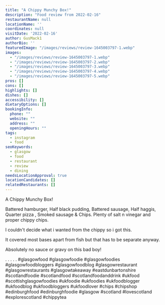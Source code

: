 ```yaml
---
title: "A Chippy Munchy Box!"
description: "Food review from 2022-02-16"
restaurantName: null
locationName: ''
coordinates: null
visitDate: '2022-02-16'
author: GusMack1
authorBio: ''
featuredImage: "/images/reviews/review-1645003797-1.webp"
images:
  - "/images/reviews/review-1645003797-1.webp"
  - "/images/reviews/review-1645003797-2.webp"
  - "/images/reviews/review-1645003797-3.webp"
  - "/images/reviews/review-1645003797-4.webp"
  - "/images/reviews/review-1645003797-5.webp"
pros: []
cons: []
highlights: []
dishes: []
accessibility: []
dietaryOptions: []
bookingInfo:
  phone: ""
  website: ""
  address: ""
  openingHours: ""
tags:
  - instagram
  - food
seoKeywords:
  - glasgow
  - food
  - restaurant
  - review
  - dining
needsLocationApproval: true
locationCandidates: []
relatedRestaurants: []
---
```


A Chippy Munchy Box!

Battered hamburger, Half black pudding, Battered sausage, Half haggis, Quarter pizza , Smoked sausage & Chips. Plenty of salt n vinegar and proper chippy chips.

I couldn't decide what i wanted from the chippy so i got this.

It covered most bases apart from fish but that has to be separate anyway.

Absolutely no sauce or gravy on this bad boy! 

.
.
.
.
.
#glasgowfood #glasgowfoodie #glasgowfoodies #glasgowfoodbloggers #glasgowfoodblog #glasgowrestaurant #glasgowrestaurants #glasgowtakeaway #eastdunbartonshire #scotlandfoodie #scotlandfood #scotlandfoodanddrink #ukfood #scottishglasgowfoodies #ukfoodie #ukfoodies #ukfoodblogger #ukfoodblog #ukfoodbloggers #ukfoodlover #chips #chipshop #edinburghfood #edinburghfoodie #glasgow #scotland #lovescotland #explorescotland #chippytea